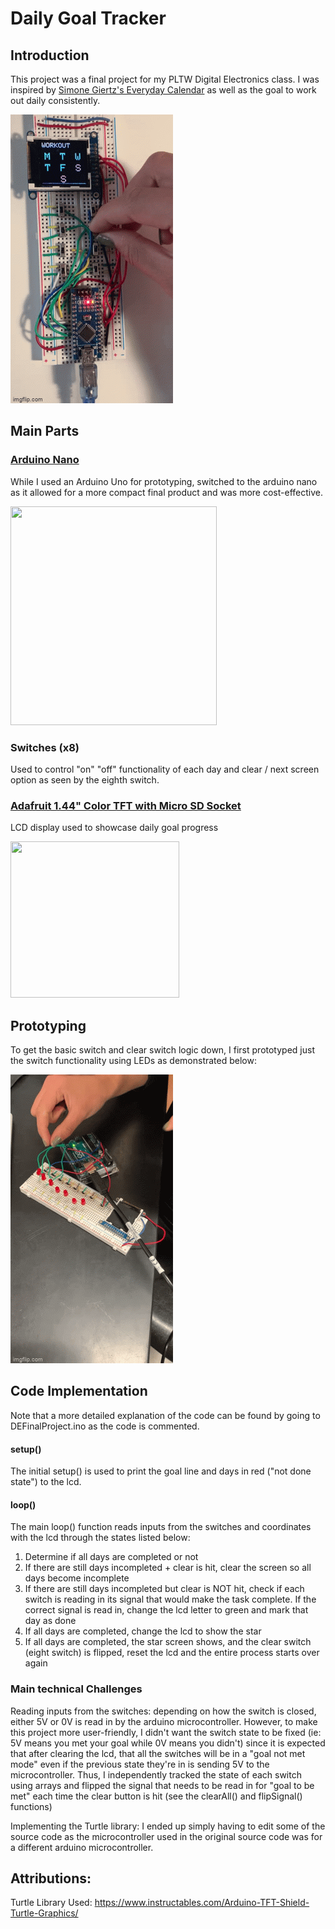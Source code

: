 # Daily Goal Tracker


## Introduction

This project was a final project for my PLTW Digital Electronics class. I was inspired by [Simone Giertz's Everyday Calendar](https://www.youtube.com/watch?v=-lpvy-xkSNA) as well as the goal to work out daily consistently.

![finalProduct](finalProd.gif)

## Main Parts

### [Arduino Nano](https://diyi0t.com/arduino-nano-tutorial/)

While I used an Arduino Uno for prototyping, switched to the arduino nano as it allowed for a more compact final product and was more cost-effective. 

<img src="https://diyi0t.com/wp-content/uploads/2019/08/Arduino-Nano-Pinout-1.png" width="330" height="350">

### Switches (x8)

Used to control "on" "off" functionality of each day and clear / next screen option as seen by the eighth switch.

### [Adafruit 1.44" Color TFT with Micro SD Socket](https://learn.adafruit.com/adafruit-1-44-color-tft-with-micro-sd-socket/pinouts)

LCD display used to showcase daily goal progress

<img src="https://cdn-learn.adafruit.com/assets/assets/000/019/533/large1024/adafruit_products_128x128_quarter_ORIG.jpg?1409936627" width="270" height="250">

## Prototyping

To get the basic switch and clear switch logic down, I first prototyped just the switch functionality using LEDs as demonstrated below:

![prototype](prototype.gif)

## Code Implementation

Note that a more detailed explanation of the code can be found by going to DEFinalProject.ino as the code is commented.

#### setup()

The initial setup() is used to print the goal line and days in red ("not done state") to the lcd.

#### loop()

The main loop() function reads inputs from the switches and coordinates with the lcd through the states listed below:

 1. Determine if all days are completed or not
 2. If there are still days incompleted + clear is hit, clear the screen so all days become incomplete
 3. If there are still days incompleted but clear is NOT hit, check if each switch is reading in its signal that would make the task complete. If the correct signal is read in, change the lcd letter to green and mark that day as done
 4. If all days are completed, change the lcd to show the star
 5. If all days are completed, the star screen shows, and the clear switch (eight switch) is flipped, reset the lcd and the entire process starts over again 

### Main technical Challenges

Reading inputs from the switches: depending on how the switch is closed, either 5V or 0V is read in by the arduino microcontroller. However, to make this project more user-friendly, I didn't want the switch state to be fixed (ie: 5V means you met your goal while 0V means you didn't) since it is expected that after clearing the lcd, that all the switches will be in a "goal not met mode" even if the previous state they're in is sending 5V to the microcontroller. Thus, I independently tracked the state of each switch using arrays and flipped the signal that needs to be read in for "goal to be met" each time the clear button is hit (see the clearAll() and flipSignal() functions)

Implementing the Turtle library: I ended up simply having to edit some of the source code as the microcontroller used in the original source code was for a different arduino microcontroller. 

## Attributions:

Turtle Library Used: https://www.instructables.com/Arduino-TFT-Shield-Turtle-Graphics/
